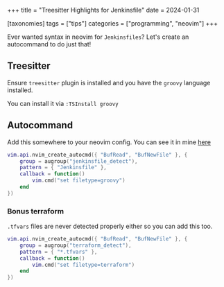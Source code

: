 +++
title = "Treesitter Highlights for Jenkinsfile"
date = 2024-01-31

[taxonomies]
tags = ["tips"]
categories = ["programming", "neovim"]
+++

Ever wanted syntax in neovim for `Jenkinsfiles`?
Let's create an autocommand to do just that!
<!-- more -->

## Treesitter

Ensure `treesitter` plugin is installed and you have the `groovy`
language installed.

You can install it via `:TSInstall groovy`

## Autocommand

Add this somewhere to your neovim config. You can see it in mine
[here](https://github.com/KingMichaelPark/dotfiles/blob/main/nvim/.config/nvim/lua/config/autocommands.lua)

```lua
vim.api.nvim_create_autocmd({ "BufRead", "BufNewFile" }, {
    group = augroup("jenkinsfile_detect"),
    pattern = { "Jenkinsfile" },
    callback = function()
        vim.cmd("set filetype=groovy")
    end
})
```

### Bonus terraform

`.tfvars` files are never detected properly either so you can
add this too.

```lua
vim.api.nvim_create_autocmd({ "BufRead", "BufNewFile" }, {
    group = augroup("terraform_detect"),
    pattern = { "*.tfvars" },
    callback = function()
        vim.cmd("set filetype=terraform")
    end
})
```
